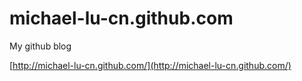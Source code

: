 michael-lu-cn.github.com
========================

My github blog

[http://michael-lu-cn.github.com/](http://michael-lu-cn.github.com/)
